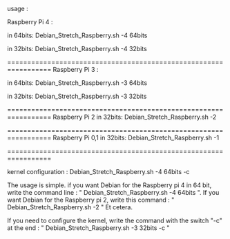 
usage : 

Raspberry Pi 4 :

in 64bits: Debian_Stretch_Raspberry.sh -4 64bits

in 32bits: Debian_Stretch_Raspberry.sh -4 32bits

=================================================================
Raspberry Pi 3 :

in 64bits: Debian_Stretch_Raspberry.sh -3 64bits

in 32bits: Debian_Stretch_Raspberry.sh -3 32bits

=================================================================
Raspberry Pi 2 in 32bits: Debian_Stretch_Raspberry.sh -2

=================================================================
Raspberry Pi 0,1 in 32bits: Debian_Stretch_Raspberry.sh -1

=================================================================

kernel configuration : Debian_Stretch_Raspberry.sh -4 64bits -c

The usage is simple. if you want Debian for the Raspberry pi 4 in 64 bit, write the command line : " Debian_Stretch_Raspberry.sh -4 64bits ".                                     If you want Debian for the Raspberry pi 2, write this command : " Debian_Stretch_Raspberry.sh -2 " Et cetera.

If you need to configure the kernel, write the command with the switch "-c" at the end : " Debian_Stretch_Raspberry.sh -3 32bits -c "
